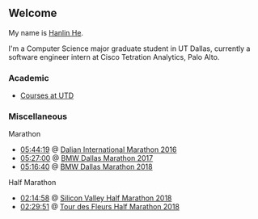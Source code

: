 ## Welcome

My name is [Hanlin He](https://www.linkedin.com/in/hehanlin/).

I'm a Computer Science major graduate student in UT Dallas, currently a software engineer intern at Cisco Tetration Analytics, Palo Alto.

<!---
Here is my [resume](https://hanlin-he.github.io/resume/), a single page,
print friendly version is [here](./resume/Resume_HanlinHE.pdf).
-->

### Academic

- [Courses at UTD](https://hanlin-he.github.io/UTD/)

### Miscellaneous

Marathon
- [05:44:19](http://www.geexek.com/score/pscore?cGlkPTUyNzA3ODcmY2lkPTc2MTMmcmlkPTIzMjQzJm5pZ2h0PTAmb3BlbklkPSZ1c2VySWQ9) @ [Dalian International Marathon 2016](http://www.dlmls.org/)
- [05:27:00](https://www.athlinks.com/event/20447/results/Event/696876/Course/1135965/Bib/2296) @ [BMW Dallas Marathon 2017](https://www.bmwdallasmarathon.com/)
- [05:16:40](https://www.athlinks.com/event/20447/results/Event/701326/Course/1141975/Bib/183) @ [BMW Dallas Marathon 2018](https://www.bmwdallasmarathon.com/)

Half Marathon
- [02:14:58](https://www.athlinks.com/event/235654/results/Event/722926/Course/1187930/Bib/2551) @ [Silicon Valley Half Marathon 2018](http://svhalfmarathon.com/)
- [02:29:51](https://www.athlinks.com/event/35571/results/Event/741490/Course/1235346/Bib/1491) @ [Tour des Fleurs Half Marathon 2018](https://www.tourdesfleurs.com/)
